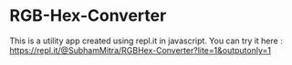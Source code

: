 # RGB-Hex-Converter
This is a utility app created using repl.it in javascript.
You can try it here : https://repl.it/@SubhamMitra/RGBHex-Converter?lite=1&outputonly=1
